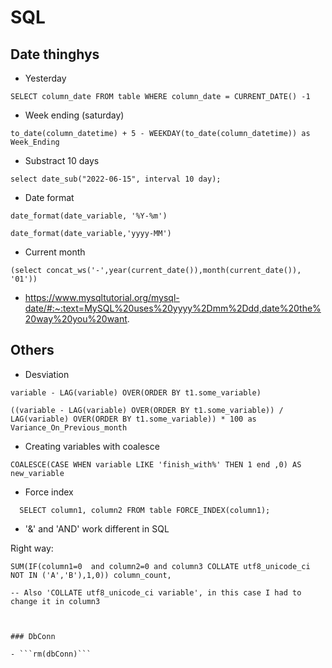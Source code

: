 # SQL #

## Date thinghys

- Yesterday

```SELECT column_date FROM table WHERE column_date = CURRENT_DATE() -1```

- Week ending (saturday)

```to_date(column_datetime) + 5 - WEEKDAY(to_date(column_datetime)) as Week_Ending```

- Substract 10 days

```select date_sub("2022-06-15", interval 10 day);```

- Date format

```date_format(date_variable, '%Y-%m')```

```date_format(date_variable,'yyyy-MM')```

- Current month

``` (select concat_ws('-',year(current_date()),month(current_date()), '01')) ```

- https://www.mysqltutorial.org/mysql-date/#:~:text=MySQL%20uses%20yyyy%2Dmm%2Ddd,date%20the%20way%20you%20want.


## Others

- Desviation

``` variable - LAG(variable) OVER(ORDER BY t1.some_variable) ```

``` ((variable - LAG(variable) OVER(ORDER BY t1.some_variable)) / LAG(variable) OVER(ORDER BY t1.some_variable)) * 100 as Variance_On_Previous_month ```

- Creating variables with coalesce

```COALESCE(CASE WHEN variable LIKE 'finish_with%' THEN 1 end ,0) AS new_variable```

- Force index

```
  SELECT column1, column2 FROM table FORCE_INDEX(column1);
```

- '&' and 'AND' work different in SQL 

Right way:

```
SUM(IF(column1=0  and column2=0 and column3 COLLATE utf8_unicode_ci NOT IN ('A','B'),1,0)) column_count,

-- Also 'COLLATE utf8_unicode_ci variable', in this case I had to change it in column3



### DbConn

- ```rm(dbConn)```

